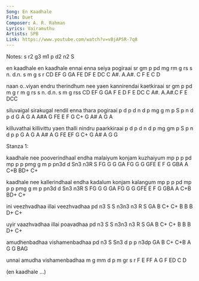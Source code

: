 ```yaml
---
Song: En Kaadhale
Film: Duet
Composer: A. R. Rahman
Lyrics: Vairamuthu
Artists: SPB
Link: https://www.youtube.com/watch?v=vBjAPSR-7q8
---
```

Notes: s r2 g3 m1 p d2 n2 S

en kaadhale en kaadhale ennai enna  seiya pogiraai
sr gm p  pd mg rm g  rs s n.  d.n.  s  m  g s r
CD EF G  GA FE DF E  DC C A#. A.A#. C  F  E C D

naan o..viyan endru therindhum nee yaen  kannirendai kaetkiraai
sr   gm p pd  m g   r  m  g    rs  s n.  d.n. s  m   g   rss
CD   EF G GA  F E   D  F  E    DC  C A#. A.A#.C  F   E   DCC

siluvaigal sirakugal rendil enna thara pogiraai
p d p  d   n d p mg  g  m   p S  p  n  d p d
G A G  A   A#A G FE  E  F   G C+ G  A# A G A

killuvathai killivittu yaen thalli nindru paarkkiraai
p  d p d    n  d p  mg gm   p   S  p  n   d    p p
G  A G A    A# A G  FE EF   G   C+ G  A#  A    G G


Stanza 1:

kaadhale nee pooverindhaal endha malaiyum konjam kuzhaiyum
mp p  p  pd  mp p p  pmg   g m   p pn3d   d  Sn3 n3R   S
FG G  G  GA  FG G G  GFE   E F   G GBA    A  C+B BD+   C+

kaadhale nee kallerindhaal endha kadalum konjam kalangum
mp p  p  pd  mp p p  pmg   g m   p pn3d  d  Sn3 n3R  S
FG G  G  GA  FG G G  GFE   E F   G GBA   A  C+B BD+  C+

ini veezhvadhaa illai veezhvadhaa
pd  n3   S S    n3n3  n3   R S
GA  B   C+ C+   B B   B   D+ C+

uyir vaazhvadhaa illai poavadhaa
pd   n3   S S    n3n3  n3 R S
GA   B   C+ C+   B B   B D+ C+

amudhenbadhaa vishamenbadhaa
pd n3  S Sn3  d p  p  n3dp
GA B  C+ C+B  A G  G  BAG

unnai amudha vishamenbadhaa
m g   mm d   p m  gr s r
F E   FF A   G F  ED C D

(en kaadhale ...)

